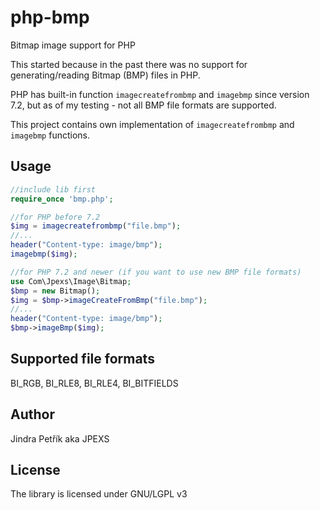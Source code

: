 # php-bmp
Bitmap image support for PHP

This started because in the past there was no support for generating/reading Bitmap (BMP) files in PHP.

PHP has built-in function `imagecreatefrombmp` and `imagebmp` since version 7.2,
but as of my testing - not all BMP file formats are supported.

This project contains own implementation of `imagecreatefrombmp` and `imagebmp` functions.

## Usage

```php
//include lib first
require_once 'bmp.php';

//for PHP before 7.2
$img = imagecreatefrombmp("file.bmp");
//...
header("Content-type: image/bmp");
imagebmp($img);

//for PHP 7.2 and newer (if you want to use new BMP file formats)
use Com\Jpexs\Image\Bitmap;
$bmp = new Bitmap();
$img = $bmp->imageCreateFromBmp("file.bmp");
//...
header("Content-type: image/bmp");
$bmp->imageBmp($img);

```

## Supported file formats
BI_RGB, BI_RLE8, BI_RLE4, BI_BITFIELDS

## Author
Jindra Petřík aka JPEXS

## License
The library is licensed under GNU/LGPL v3

